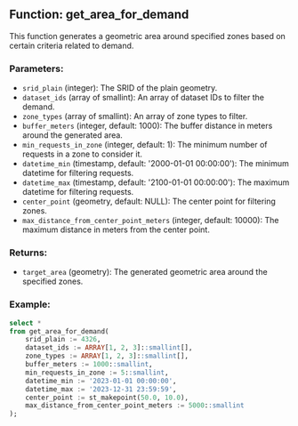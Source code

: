## Function: get_area_for_demand

This function generates a geometric area around specified zones based on certain criteria related to demand.

### Parameters:

- `srid_plain` (integer): The SRID of the plain geometry.
- `dataset_ids` (array of smallint): An array of dataset IDs to filter the demand.
- `zone_types` (array of smallint): An array of zone types to filter.
- `buffer_meters` (integer, default: 1000): The buffer distance in meters around the generated area.
- `min_requests_in_zone` (integer, default: 1): The minimum number of requests in a zone to consider it.
- `datetime_min` (timestamp, default: '2000-01-01 00:00:00'): The minimum datetime for filtering requests.
- `datetime_max` (timestamp, default: '2100-01-01 00:00:00'): The maximum datetime for filtering requests.
- `center_point` (geometry, default: NULL): The center point for filtering zones.
- `max_distance_from_center_point_meters` (integer, default: 10000): The maximum distance in meters from the center point.

### Returns:

- `target_area` (geometry): The generated geometric area around the specified zones.

### Example:

```sql
select *
from get_area_for_demand(
    srid_plain := 4326,
    dataset_ids := ARRAY[1, 2, 3]::smallint[],
    zone_types := ARRAY[1, 2, 3]::smallint[],
    buffer_meters := 1000::smallint,
    min_requests_in_zone := 5::smallint,
    datetime_min := '2023-01-01 00:00:00',
    datetime_max := '2023-12-31 23:59:59',
    center_point := st_makepoint(50.0, 10.0),
    max_distance_from_center_point_meters := 5000::smallint
);
```
